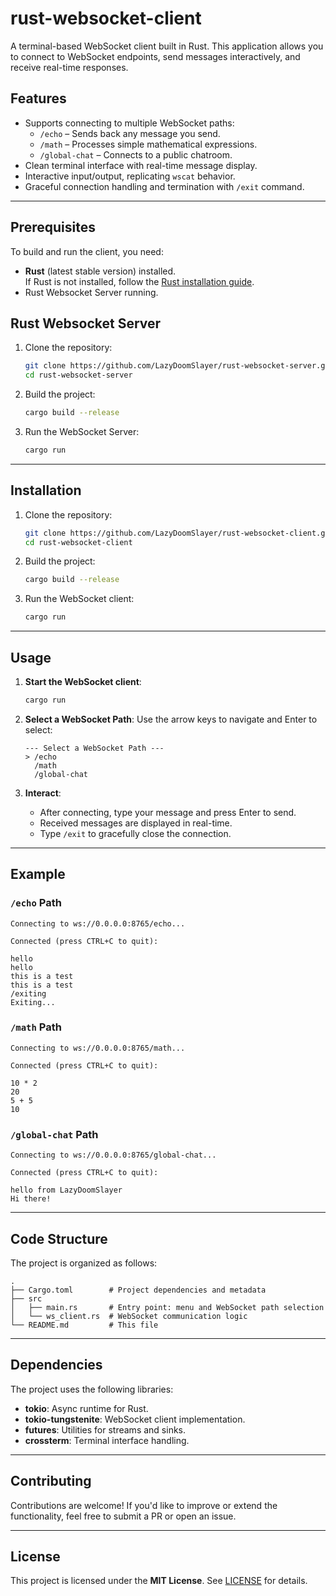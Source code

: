 # rust-websocket-client

A terminal-based WebSocket client built in Rust. This application allows you to connect to WebSocket endpoints, send messages interactively, and receive real-time responses.

## Features

- Supports connecting to multiple WebSocket paths:
  - `/echo` – Sends back any message you send.
  - `/math` – Processes simple mathematical expressions.
  - `/global-chat` – Connects to a public chatroom.
- Clean terminal interface with real-time message display.
- Interactive input/output, replicating `wscat` behavior.
- Graceful connection handling and termination with `/exit` command.

---

## Prerequisites

To build and run the client, you need:

- **Rust** (latest stable version) installed.  
  If Rust is not installed, follow the [Rust installation guide](https://www.rust-lang.org/learn/get-started).
- Rust Websocket Server running.

## Rust Websocket Server

1. Clone the repository:

   ```bash
   git clone https://github.com/LazyDoomSlayer/rust-websocket-server.git
   cd rust-websocket-server
   ```

2. Build the project:

   ```bash
   cargo build --release
   ```

3. Run the WebSocket Server:

   ```bash
   cargo run
   ```

---

## Installation

1. Clone the repository:

   ```bash
   git clone https://github.com/LazyDoomSlayer/rust-websocket-client.git
   cd rust-websocket-client
   ```

2. Build the project:

   ```bash
   cargo build --release
   ```

3. Run the WebSocket client:

   ```bash
   cargo run
   ```

---

## Usage

1. **Start the WebSocket client**:

   ```bash
   cargo run
   ```

2. **Select a WebSocket Path**:
   Use the arrow keys to navigate and Enter to select:

   ```
   --- Select a WebSocket Path ---
   > /echo
     /math
     /global-chat
   ```

3. **Interact**:
   - After connecting, type your message and press Enter to send.
   - Received messages are displayed in real-time.
   - Type `/exit` to gracefully close the connection.

---

## Example

### `/echo` Path

```plaintext
Connecting to ws://0.0.0.0:8765/echo...

Connected (press CTRL+C to quit):

hello
hello
this is a test
this is a test
/exiting
Exiting...
```

### `/math` Path

```plaintext
Connecting to ws://0.0.0.0:8765/math...

Connected (press CTRL+C to quit):

10 * 2
20
5 + 5
10
```

### `/global-chat` Path

```plaintext
Connecting to ws://0.0.0.0:8765/global-chat...

Connected (press CTRL+C to quit):

hello from LazyDoomSlayer
Hi there!
```

---

## Code Structure

The project is organized as follows:

```
.
├── Cargo.toml        # Project dependencies and metadata
├── src
│   ├── main.rs       # Entry point: menu and WebSocket path selection
│   └── ws_client.rs  # WebSocket communication logic
└── README.md         # This file
```

---

## Dependencies

The project uses the following libraries:

- **tokio**: Async runtime for Rust.
- **tokio-tungstenite**: WebSocket client implementation.
- **futures**: Utilities for streams and sinks.
- **crossterm**: Terminal interface handling.

---

## Contributing

Contributions are welcome! If you'd like to improve or extend the functionality, feel free to submit a PR or open an issue.

---

## License

This project is licensed under the **MIT License**. See [LICENSE](LICENSE) for details.
